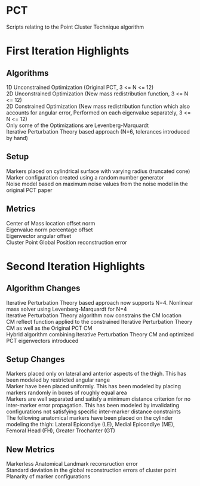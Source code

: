 # PCT
Scripts relating to the Point Cluster Technique algorithm

# First Iteration Highlights

## Algorithms
1D Unconstrained Optimization (Original PCT, 3 <= N <= 12) <br />
2D Unconstrained Optimization (New mass redistribution function, 3 <= N <= 12) <br />
2D Constrained Optimization (New mass redistribution function which also accounts for angular error, Performed on each eigenvalue separately, 3 <= N <= 12) <br />
Only some of the Optimizations are Levenberg-Marquardt <br />
Iterative Perturbation Theory based approach (N=6, tolerances introduced by hand) <br />

## Setup
Markers placed on cylindrical surface with varying radius (truncated cone) <br />
Marker configuration created using a random number generator <br />
Noise model based on maximum noise values from the noise model in the original PCT paper <br />

## Metrics
Center of Mass location offset norm <br />
Eigenvalue norm percentage offset <br />
Eigenvector angular offset <br />
Cluster Point Global Position reconstruction error <br />

# Second Iteration Highlights

## Algorithm Changes
Iterative Perturbation Theory based approach now supports N=4. Nonlinear mass solver using Levenberg-Marquardt for N=4 <br />
Iterative Perturbation Theory algorithm now constrains the CM location <br />
CM reflect function applied to the constrained Iterative Perturbation Theory CM as well as the Original PCT CM <br />
Hybrid algorithm combining Iterative Perturbation Theory CM and optimized PCT eigenvectors introduced <br />

## Setup Changes
Markers placed only on lateral and anterior aspects of the thigh. This has been modeled by restricted angular range <br />
Marker have been placed uniformly. This has been modeled by placing markers randomly in boxes of roughly equal area <br />
Markers are well separated and satisfy a minimum distance criterion for no inter-marker error propagation. This has been modeled by invalidating configurations not satisfying specific inter-marker distance constraints <br />
The following anatomical markers have been placed on the cylinder modeling the thigh: Lateral Epicondlye (LE), Medial Epicondlye (ME), Femoral Head (FH), Greater Trochanter (GT) <br />

## New Metrics
Markerless Anatomical Landmark reconsruction error <br />
Standard deviation in the global reconstruction errors of cluster point <br />
Planarity of marker configurations <br />

